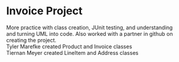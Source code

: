 # Invoice Project
More practice with class creation, JUnit testing, and understanding<br/> 
and turning UML into code.  Also worked with a partner in github on<br/>
creating the project.<br/>
Tyler Marefke created Product and Invoice classes<br/>
Tiernan Meyer created LineItem and Address classes
